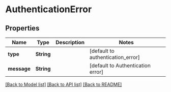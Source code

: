 # AuthenticationError
## Properties

| Name | Type | Description | Notes |
|------------ | ------------- | ------------- | -------------|
| **type** | **String** |  | [default to authentication_error] |
| **message** | **String** |  | [default to Authentication error] |

[[Back to Model list]](../README.md#documentation-for-models) [[Back to API list]](../README.md#documentation-for-api-endpoints) [[Back to README]](../README.md)

